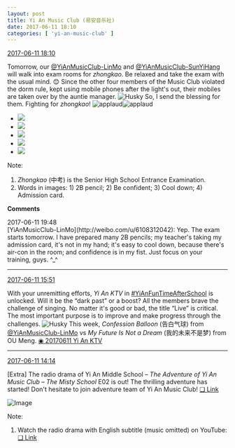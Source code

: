 ```yaml
---
layout: post
title: Yi An Music Club (易安音乐社)
date: 2017-06-11 18:10
categories: [ 'yi-an-music-club' ]
---
```


<div class="weibo-info">
  <a href="http://weibo.com/6094546964/F7lG0zZdb">2017-06-11 18:10</a>
</div>

Tomorrow, our [@YiAnMusicClub-LinMo](http://weibo.com/u/6108312042) and [@YiAnMusicClub-SunYiHang](http://weibo.com/u/6108316220) will walk into exam rooms for *zhongkao*. Be relaxed and take the exam with the usual mind. :blush: Since the other four members of the Music Club violated the dorm rule, kept using mobile phones after the light's out, their mobiles are taken over by the auntie manager. ![Husky](http://img.t.sinajs.cn/t4/appstyle/expression/ext/normal/74/moren_hashiqi_org.png) So, I send the blessing for them. Fighting for *zhongkao*! ![applaud](http://img.t.sinajs.cn/t4/appstyle/expression/ext/normal/36/gza_org.gif)![applaud](http://img.t.sinajs.cn/t4/appstyle/expression/ext/normal/36/gza_org.gif)

<!-- more -->

<ul class="weibo-pic-list-2">
  <li class="weibo-pic">
    <a href="http://wx4.sinaimg.cn/mw690/006Es64Agy1fghfb28mm1j32bc1jk4qr.jpg"><img src="http://wx4.sinaimg.cn/thumb150/006Es64Agy1fghfb28mm1j32bc1jk4qr.jpg" /></a>
  </li>
  <li class="weibo-pic">
    <a href="http://wx2.sinaimg.cn/mw690/006Es64Agy1fghfb4aq8qj32bc1jknpe.jpg"><img src="http://wx2.sinaimg.cn/thumb150/006Es64Agy1fghfb4aq8qj32bc1jknpe.jpg" /></a>
  </li>
  <li class="weibo-pic">
    <a href="http://wx3.sinaimg.cn/mw690/006Es64Agy1fghfb9gwr6j32bc3h0qvb.jpg"><img src="http://wx3.sinaimg.cn/thumb150/006Es64Agy1fghfb9gwr6j32bc3h0qvb.jpg" /></a>
  </li>
  <li class="weibo-pic">
    <a href="http://wx3.sinaimg.cn/mw690/006Es64Agy1fghfaxerbrj32bc1jk4qq.jpg"><img src="http://wx3.sinaimg.cn/thumb150/006Es64Agy1fghfaxerbrj32bc1jk4qq.jpg" /></a>
  </li>
  <li class="weibo-pic">
    <a href="http://wx3.sinaimg.cn/mw690/006Es64Agy1fghfb125lcj32bc1jk4qr.jpg"><img src="http://wx3.sinaimg.cn/thumb150/006Es64Agy1fghfb125lcj32bc1jk4qr.jpg" /></a>
  </li>
</ul>

Note:
1. *Zhongkao* (中考) is the Senior High School Entrance Examination.
1. Words in images: 1) 2B pencil; 2) Be confident; 3) Cool down; 4) Admission card.

**Comments**

<div class="weibo-info">2017-06-11 19:48</div>
[YiAnMusicClub-LinMo](http://weibo.com/u/6108312042): Yep. The exam starts tomorrow. I have prepared many 2B pencils; my teacher's taking my admission card, it's not in my hand; it's easy to cool down, because there's air-con in the room; and confidence is in my fist. Just focus on your training, guys. ^_^

---

<div class="weibo-info">
  <a href="http://weibo.com/6094546964/F7kLDwwm6">2017-06-11 15:51</a>
</div>

With your unremitting efforts, *Yi An KTV* in [#YiAnFunTimeAfterSchool](http://weibo.com/p/100808bad46130a6c7f06116b4183fd352744b) is unlocked. Will it be the “dark past” or a boost? All the members brave the challenge of singing. No matter it's good or bad, the title “Live” is critical. The most important purpose is to improve and make progress through the challenges. ![Husky](http://img.t.sinajs.cn/t4/appstyle/expression/ext/normal/74/moren_hashiqi_org.png) This week, *Confession Balloon* (告白气球) from [@YiAnMusicClub-LinMo](http://weibo.com/u/6108312042) vs *My Future Is Not a Dream* (我的未来不是梦) from OU Meng. [◉ 20170611 Yi An KTV](http://www.acfun.cn/v/ac3769853)

---

<div class="weibo-info">
  <a href="http://weibo.com/6094546964/F7k8k3cBB">2017-06-11 14:14</a>
</div>

[Extra] The radio drama of Yi An Middle School – *The Adventure of Yi An Music Club – The Misty School* E02 is out! The thrilling adventure has started! Don't hesitate to join adventure team of Yi An Music Club! [❏ Link](http://www.ximalaya.com/78339006/sound/40453184)

![Image](http://wx1.sinaimg.cn/mw690/006Es64Agy1fgh8ht7cijj30k00wrdjj.jpg)

Note:
1. Watch the radio drama with English subtitle (music omitted) on YouTube: [❏ Link](https://www.youtube.com/watch?v=_nvF0b9kfp0)
